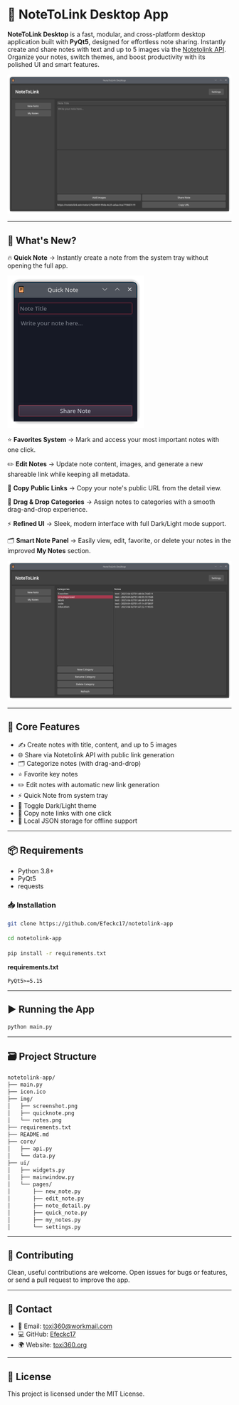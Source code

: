 # 🚀 NoteToLink Desktop App

**NoteToLink Desktop** is a fast, modular, and cross-platform desktop application built with **PyQt5**, designed for effortless note sharing. Instantly create and share notes with text and up to 5 images via the [Notetolink API](https://notetolink.win). Organize your notes, switch themes, and boost productivity with its polished UI and smart features.

![App Screenshot](img/screenshot.png)

---

## 🌟 What's New?

🔥 **Quick Note** → Instantly create a note from the system tray without opening the full app.

![Quick Note Screenshot](img/quicknote.png)

⭐ **Favorites System** → Mark and access your most important notes with one click.

✏️ **Edit Notes** → Update note content, images, and generate a new shareable link while keeping all metadata.

🔗 **Copy Public Links** → Copy your note's public URL from the detail view.

📂 **Drag & Drop Categories** → Assign notes to categories with a smooth drag-and-drop experience.

⚡ **Refined UI** → Sleek, modern interface with full Dark/Light mode support.

🗂️ **Smart Note Panel** → Easily view, edit, favorite, or delete your notes in the improved **My Notes** section.

![Notes Panel Screenshot](img/notes.png)

---

## 🚀 Core Features

- ✍️ Create notes with title, content, and up to 5 images
- 🌐 Share via Notetolink API with public link generation
- 🗂️ Categorize notes (with drag-and-drop)
- ⭐ Favorite key notes
- ✏️ Edit notes with automatic new link generation
- ⚡ Quick Note from system tray
- 🌙 Toggle Dark/Light theme
- 🔗 Copy note links with one click
- 📀 Local JSON storage for offline support

---

## 📦 Requirements

- Python 3.8+
- PyQt5
- requests

### 📥 Installation

```bash
git clone https://github.com/Efeckc17/notetolink-app

cd notetolink-app

pip install -r requirements.txt
```

**requirements.txt**
```
PyQt5>=5.15
```

---

## ▶️ Running the App

```bash
python main.py
```

---

## 🗃️ Project Structure

```
notetolink-app/
├── main.py
├── icon.ico
├── img/
│   ├── screenshot.png
│   ├── quicknote.png
│   └── notes.png
├── requirements.txt
├── README.md
├── core/
│   ├── api.py
│   └── data.py
├── ui/
│   ├── widgets.py
│   ├── mainwindow.py
│   └── pages/
│       ├── new_note.py
│       ├── edit_note.py
│       ├── note_detail.py
│       ├── quick_note.py
│       ├── my_notes.py
│       └── settings.py
```

---

## 🤝 Contributing

Clean, useful contributions are welcome.
Open issues for bugs or features, or send a pull request to improve the app.

---

## 📢 Contact

- 📧 Email: [toxi360@workmail.com](mailto:toxi360@workmail.com)
- 💻 GitHub: [Efeckc17](https://github.com/Efeckc17)
- 🌍 Website: [toxi360.org](https://toxi360.org)

---

## 📄 License

This project is licensed under the MIT License.
